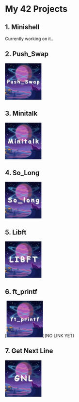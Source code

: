 # My 42 Projects

## 1. Minishell
Currently working on it..

## 2. Push_Swap
[![Minishell](https://github.com/IsaiahRobinsonGit/images/blob/main/Projects_Images/Push_Swap.jpg)](https://github.com/IsaiahRobinsonGit/Push_Swap)

## 3. Minitalk
[![Push_Swap](https://github.com/IsaiahRobinsonGit/images/blob/main/Projects_Images/Minitalk.jpg)](https://github.com/IsaiahRobinsonGit/Minitalk)

## 4. So_Long
[![So_Long](https://github.com/IsaiahRobinsonGit/images/blob/main/Projects_Images/So-Long.jpg)](https://github.com/IsaiahRobinsonGit/so_long)

## 5. Libft
[![So_Long](https://github.com/IsaiahRobinsonGit/images/blob/main/Projects_Images/libft.jpg)](https://github.com/IsaiahRobinsonGit/Libft)

## 6. ft_printf
[![So_Long](https://github.com/IsaiahRobinsonGit/images/blob/main/Projects_Images/ft_printf.jpg)](NO LINK YET)

## 7. Get Next Line
[![So_Long](https://github.com/IsaiahRobinsonGit/images/blob/main/Projects_Images/GNL.jpg)](https://github.com/IsaiahRobinsonGit/Get-Next-Line)
